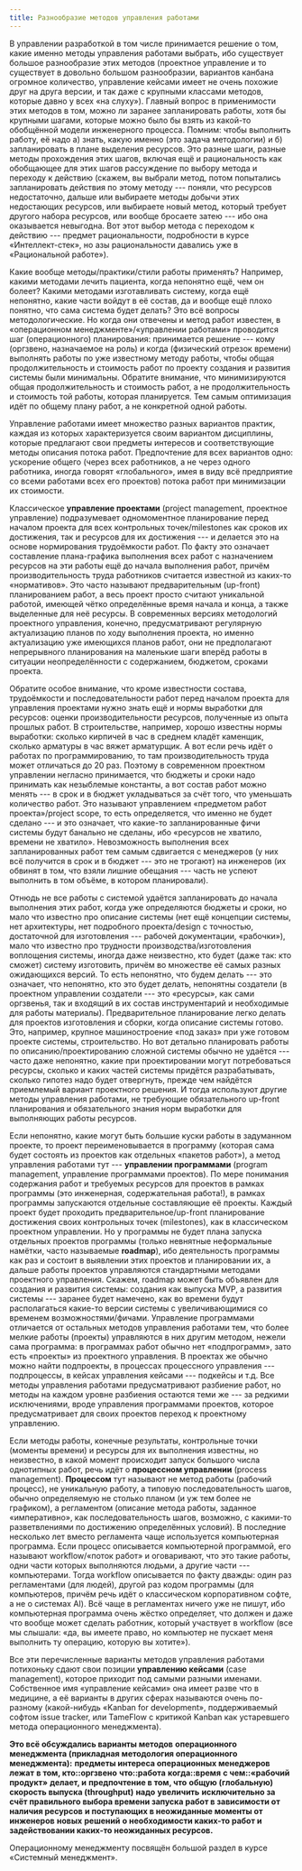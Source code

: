 ```yaml
---
title: Разнообразие методов управления работами
---
```


В управлении разработкой в том числе принимается решение о том, какие
именно методы управления работами выбрать, ибо существует большое
разнообразие этих методов (проектное управление и то существует в
довольно большом разнообразии, вариантов канбана огромное количество,
управление кейсами имеет не очень похожие друг на друга версии, и так
даже с крупными классами методов, которые давно у всех «на слуху»).
Главный вопрос в применимости этих методов в том, можно ли заранее
запланировать работы, хотя бы крупными шагами, которые можно было бы
взять из какой-то обобщённой модели инженерного процесса. Помним: чтобы
выполнить работу, её надо а) знать, какую именно (это задача
методологии) и б) запланировать в плане выделения ресурсов. Это разные
шаги, разные методы прохождения этих шагов, включая ещё и рациональность
как обобщающее для этих шагов рассуждение по выбору метода и переходу к
действию (скажем, вы выбрали метод, потом попытались запланировать
действия по этому методу --- поняли, что ресурсов недостаточно, дальше
или выбираете методы добычи этих недостающих ресурсов, или выбираете
новый метод, который требует другого набора ресурсов, или вообще
бросаете затею --- ибо она оказывается невыгодна. Вот этот выбор метода
с переходом к действию --- предмет рациональности, подробности в курсе
«Интеллект-стек», но азы рациональности давались уже в «Рациональной
работе»).

Какие вообще методы/практики/стили работы применять? Например, какими
методами лечить пациента, когда непонятно ещё, чем он болеет? Какими
методами изготавливать систему, когда ещё непонятно, какие части войдут
в её состав, да и вообще ещё плохо понятно, что сама система будет
делать? Это всё вопросы методологические. Но когда они отвечены и метод
работ известен, в «операционном менеджменте»/«управлении работами»
проводится шаг (операционного) планирования: принимается решение ---
кому (оргзвено, назначаемое на роль) и когда (физический отрезок
времени) выполнять работы по уже известному методу работы, чтобы общая
продолжительность и стоимость работ по проекту создания и развития
системы были минимальны. Обратите внимание, что минимизируются общая
продолжительность и стоимость работ, а не продолжительность и стоимость
той работы, которая планируется. Тем самым оптимизация идёт по общему
плану работ, а не конкретной одной работы.

Управление работами имеет множество разных вариантов практик, каждая из
которых характеризуется своим вариантом дисциплины, которые предлагают
свои предметы интересов и соответствующие методы описания потока работ.
Предпочтение для всех вариантов одно: ускорение общего (через всех
работников, а не через одного работника, иногда говорят «глобального»,
имея в виду всё предприятие со всеми работами всех его проектов) потока
работ при минимизации их стоимости.

Классическое **управление проектами** (project management, проектное
управление) подразумевает одномоментное планирование перед началом
проекта для всех контрольных точек/milestones как сроков их достижения,
так и ресурсов для их достижения --- и делается это на основе
нормирования трудоёмкости работ. По факту это означает составление
плана-графика выполнения всех работ с назначением ресурсов на эти работы
ещё до начала выполнения работ, причём производительность труда
работников считается известной из каких-то «нормативов». Это часто
называют предварительным (up-front) планированием работ, а весь проект
просто считают уникальной работой, имеющей чётко определённые время
начала и конца, а также выделенные для неё ресурсы. В современных
версиях методологий проектного управления, конечно, предусматривают
регулярную актуализацию планов по ходу выполнения проекта, но именно
актуализацию уже имеющихся планов работ, они не предполагают
непрерывного планирования на маленькие шаги вперёд работы в ситуации
неопределённости с содержанием, бюджетом, сроками проекта.

Обратите особое внимание, что кроме известности состава, трудоёмкости и
последовательности работ перед началом проекта для управления проектами
нужно знать ещё и нормы выработки для ресурсов: оценки
производительности ресурсов, полученные из опыта прошлых работ. В
строительстве, например, хорошо известны нормы выработки: сколько
кирпичей в час в среднем кладёт каменщик, сколько арматуры в час вяжет
арматурщик. А вот если речь идёт о работах по программированию, то там
производительность труда может отличаться до 20 раз. Поэтому в
современном проектном управлении негласно принимается, что бюджеты и
сроки надо принимать как незыблемые константы, а вот состав работ можно
менять --- в срок и в бюджет укладываться за счёт того, что уменьшать
количество работ. Это называют управлением «предметом работ
проекта»/project scope, то есть определяется, что именно не будет
сделано --- и это означает, что какие-то запланированные фичи системы
будут банально не сделаны, ибо «ресурсов не хватило, времени не
хватило». Невозможность выполнения всех запланированных работ тем самым
сдвигается с менеджеров (у них всё получится в срок и в бюджет --- это
не трогают) на инженеров (их обвинят в том, что взяли лишние
обещания --- часть не успеют выполнить в том объёме, в котором
планировали).

Отнюдь не все работы с системой удаётся запланировать до начала
выполнения этих работ, когда уже определяются бюджеты и сроки, но мало
что известно про описание системы (нет ещё концепции системы, нет
архитектуры, нет подробного проекта/design с точностью, достаточной для
изготовления --- рабочей документации, «рабочки»), мало что известно про
трудности производства/изготовления воплощения системы, иногда даже
неизвестно, кто будет (даже так: кто сможет) систему изготовить, причём
во множестве её самых разных ожидающихся версий. То есть непонятно, что
будем делать --- это означает, что непонятно, кто это будет делать,
непонятны создатели (в проектном управлении создатели --- это «ресурсы»,
как сами оргзвенья, так и входящий в их состав инструментарий и
необходимые для работы материалы). Предварительное планирование легко
делать для проектов изготовления и сборки, когда описание системы
готово. Это, например, крупное машиностроение «под заказ» при уже
готовом проекте системы, строительство. Но вот детально планировать
работы по описанию/проектированию сложной системы обычно не удаётся ---
часто даже непонятно, какие при проектировании могут потребоваться
ресурсы, сколько и каких частей системы придётся разрабатывать, сколько
гипотез надо будет отвергнуть, прежде чем найдётся приемлемый вариант
проектного решения. И тогда используют другие методы управления
работами, не требующие обязательного up-front планирования и
обязательного знания норм выработки для выполняющих работы ресурсов.

Если непонятно, какие могут быть большие куски работы в задуманном
проекте, то проект переименовывается в программу (которая сама будет
состоять из проектов как отдельных «пакетов работ»), а метод управления
работами тут --- **управлении программами** (program management,
управление программами проектов). По мере понимания содержания работ и
требуемых ресурсов для проектов в рамках программы (это инженерная,
содержательная работа!), в рамках программы запускаются отдельные
составляющие её проекты. Каждый проект будет проходить
предварительное/up-front планирование достижения своих контрольных точек
(milestones), как в классическом проектном управлении. Но у программы не
будет плана запуска отдельных проектов программы (только невнятные
неформальные намётки, часто называемые **roadmap**), ибо деятельность
программы как раз и состоит в выявлении этих проектов и планировании их,
а дальше работы проектов управляются стандартными методами проектного
управления. Скажем, roadmap может быть объявлен для создания и развития
системы: создания как выпуска MVP, а развития системы --- заранее будет
намечено, как во времени будут располагаться какие-то версии системы с
увеличивающимися со временем возможностями/фичами. Управление
программами отличается от остальных методов управления работами тем, что
более мелкие работы (проекты) управляются в них другим методом, нежели
сама программа: в программах работ обычно нет «подпрограмм», зато есть
«проекты» из проектного управления. В проектах же обычно можно найти
подпроекты, в процессах процессного управления --- подпроцессы, в кейсах
управления кейсами --- подкейсы и т.д. Все методы управления работами
предусматривают разбиение работ, но методы на каждом уровне разбиения
остаются теми же --- за редкими исключениями, вроде управления
программами проектов, которое предусматривает для своих проектов переход
к проектному управлению.

Если методы работы, конечные результаты, контрольные точки (моменты
времени) и ресурсы для их выполнения известны, но неизвестно, в какой
момент происходит запуск большого числа однотипных работ, речь идёт о
**процессном управлении** (process management). **Процессом** тут
называют не метод работы (рабочий процесс), не уникальную работу, а
типовую последовательность шагов, обычно определяемую не столько планом
(и уж тем более не графиком), а регламентом (описание метода работы,
заданное «императивно», как последовательность шагов, возможно, с
какими-то разветвлениями по достижению определённых условий). В
последние несколько лет вместо регламента чаще используется компьютерная
программа. Если процесс описывается компьютерной программой, его
называют workflow/«поток работ» и оговаривают, что это такие работы,
одни части которых выполняются людьми, а другие части --- компьютерами.
Тогда workflow описывается по факту дважды: один раз регламентами (для
людей), другой раз кодом программы (для компьютеров, причём речь идёт о
классическом корпоративном софте, а не о системах AI). Всё чаще в
регламентах ничего уже не пишут, ибо компьютерная программа очень жёстко
определяет, что должен и даже что вообще может сделать работник, который
участвует в workflow (все мы слышали: «да, вы имеете право, но компьютер
не пускает меня выполнить ту операцию, которую вы хотите»).

Все эти перечисленные варианты методов управления работами потихоньку
сдают свои позиции **управлению кейсами** (case management), которое
приходит под самыми разными именами. Собственное имя «управление
кейсами» она имеет разве что в медицине, а её варианты в других сферах
называются очень по-разному (какой-нибудь «Kanban for development»,
поддерживаемый софтом issue tracker, или TameFlow с критикой Kanban как
устаревшего метода операционного менеджмента).

**Это всё обсуждались варианты методов** **операционного** **менеджмента
(прикладная методология операционного менеджмента):** **предметы
интереса операционных менеджеров лежат** **в том, кто::оргзвено**
**что::работа** **когда::время** **с чем::«рабочий продукт»** **делает,
и** **предпочтение в том, что** **общую (глобальную) скорость выпуска
(throughput)** **надо** **увеличить** **исключительно за счёт
правильного выбора времени запуска работ в зависимости от наличия
ресурсов** **и поступающих в неожиданные моменты от инженеров**
**новых** **решений** **о необходимости каких-то работ и задействовании
каких-то неожиданных ресурсов.**

Операционному менеджменту посвящён большой раздел в курсе «Системный
менеджмент».
